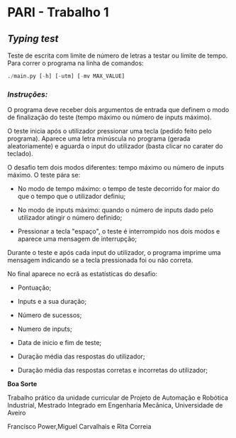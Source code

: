 # PARI - Trabalho 1
## *Typing test*
Teste de escrita com limite de número de letras a testar ou limite de tempo.  
Para correr o programa na linha de comandos:
```py
./main.py [-h] [-utm] [-mv MAX_VALUE]
```
### *Instruções:*
O programa deve receber dois argumentos de entrada que definem o modo de finalização do teste (tempo máximo ou número de inputs máximo).

O teste inicia após o utilizador pressionar uma tecla (pedido feito pelo programa). Aparece uma letra minúscula no programa (gerada aleatoriamente) e aguarda o input do utilizador (basta clicar no carater do teclado).

O desafio tem dois modos diferentes: tempo máximo ou número de inputs máximo. O teste pára se:

+ No modo de tempo máximo: o tempo de teste decorrido for maior do que o tempo que o utilizador definiu;

+ No modo de inputs máximo: quando o número de inputs dado pelo utilizador atingir o número definido;

+ Pressionar a tecla "espaço", o teste é interrompido nos dois modos e aparece uma mensagem de interrupção;

Durante o teste e após cada input do utilizador, o programa imprime uma mensagem indicando se a tecla pressionada foi ou não correta.

No final aparece no ecrã as estatísticas do desafio:

+ Pontuação; 

+ Inputs e a sua duração;

+ Número de sucessos;

+ Numero de inputs;

+ Data de inicio e fim de teste;

+ Duração média das respostas do utilizador;

+ Duração média das respostas corretas e incorretas do utilizador;

**Boa Sorte**

Trabalho prático da unidade curricular de Projeto de Automação e Robótica Industrial, Mestrado Integrado em Engenharia Mecânica, Universidade de Aveiro

Francisco Power,Miguel Carvalhais e Rita Correia
